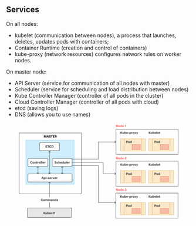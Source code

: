 ## Services

On all nodes:
- kubelet (communication between nodes), a process that launches, deletes, updates pods with containers;
- Container Runtime (creation and control of containers)
- kube-proxy (network resources) configures network rules on worker nodes.

On master node:
- API Server (service for communication of all nodes with master)
- Scheduler (service for scheduling and load distribution between nodes)
- Kube Controller Manager (controller of all pods in the cluster)
- Cloud Controller Manager (controller of all pods with cloud)
- etcd (saving logs)
- DNS (allows you to use names)

![Alt ​​text](/img/k8s/structure.png)